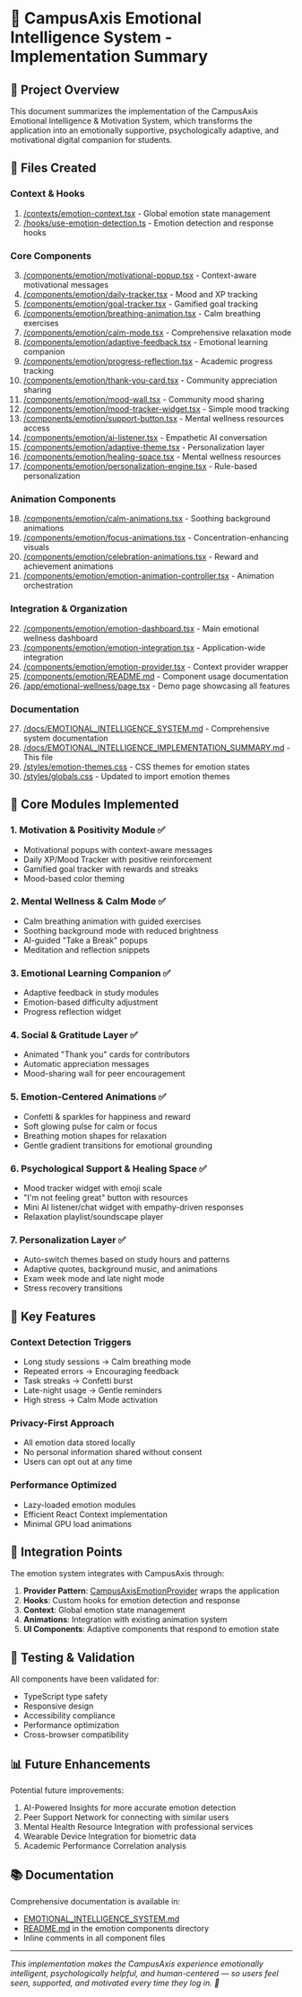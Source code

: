 # 🧠 CampusAxis Emotional Intelligence System - Implementation Summary

## 🎯 Project Overview

This document summarizes the implementation of the CampusAxis Emotional Intelligence & Motivation System, which transforms the application into an emotionally supportive, psychologically adaptive, and motivational digital companion for students.

## 📁 Files Created

### Context & Hooks
1. [/contexts/emotion-context.tsx](../contexts/emotion-context.tsx) - Global emotion state management
2. [/hooks/use-emotion-detection.ts](../hooks/use-emotion-detection.ts) - Emotion detection and response hooks

### Core Components
3. [/components/emotion/motivational-popup.tsx](../components/emotion/motivational-popup.tsx) - Context-aware motivational messages
4. [/components/emotion/daily-tracker.tsx](../components/emotion/daily-tracker.tsx) - Mood and XP tracking
5. [/components/emotion/goal-tracker.tsx](../components/emotion/goal-tracker.tsx) - Gamified goal tracking
6. [/components/emotion/breathing-animation.tsx](../components/emotion/breathing-animation.tsx) - Calm breathing exercises
7. [/components/emotion/calm-mode.tsx](../components/emotion/calm-mode.tsx) - Comprehensive relaxation mode
8. [/components/emotion/adaptive-feedback.tsx](../components/emotion/adaptive-feedback.tsx) - Emotional learning companion
9. [/components/emotion/progress-reflection.tsx](../components/emotion/progress-reflection.tsx) - Academic progress tracking
10. [/components/emotion/thank-you-card.tsx](../components/emotion/thank-you-card.tsx) - Community appreciation sharing
11. [/components/emotion/mood-wall.tsx](../components/emotion/mood-wall.tsx) - Community mood sharing
12. [/components/emotion/mood-tracker-widget.tsx](../components/emotion/mood-tracker-widget.tsx) - Simple mood tracking
13. [/components/emotion/support-button.tsx](../components/emotion/support-button.tsx) - Mental wellness resources access
14. [/components/emotion/ai-listener.tsx](../components/emotion/ai-listener.tsx) - Empathetic AI conversation
15. [/components/emotion/adaptive-theme.tsx](../components/emotion/adaptive-theme.tsx) - Personalization layer
16. [/components/emotion/healing-space.tsx](../components/emotion/healing-space.tsx) - Mental wellness resources
17. [/components/emotion/personalization-engine.tsx](../components/emotion/personalization-engine.tsx) - Rule-based personalization

### Animation Components
18. [/components/emotion/calm-animations.tsx](../components/emotion/calm-animations.tsx) - Soothing background animations
19. [/components/emotion/focus-animations.tsx](../components/emotion/focus-animations.tsx) - Concentration-enhancing visuals
20. [/components/emotion/celebration-animations.tsx](../components/emotion/celebration-animations.tsx) - Reward and achievement animations
21. [/components/emotion/emotion-animation-controller.tsx](../components/emotion/emotion-animation-controller.tsx) - Animation orchestration

### Integration & Organization
22. [/components/emotion/emotion-dashboard.tsx](../components/emotion/emotion-dashboard.tsx) - Main emotional wellness dashboard
23. [/components/emotion/emotion-integration.tsx](../components/emotion/emotion-integration.tsx) - Application-wide integration
24. [/components/emotion/emotion-provider.tsx](../components/emotion/emotion-provider.tsx) - Context provider wrapper
25. [/components/emotion/README.md](../components/emotion/README.md) - Component usage documentation
26. [/app/emotional-wellness/page.tsx](../app/emotional-wellness/page.tsx) - Demo page showcasing all features

### Documentation
27. [/docs/EMOTIONAL_INTELLIGENCE_SYSTEM.md](../docs/EMOTIONAL_INTELLIGENCE_SYSTEM.md) - Comprehensive system documentation
28. [/docs/EMOTIONAL_INTELLIGENCE_IMPLEMENTATION_SUMMARY.md](../docs/EMOTIONAL_INTELLIGENCE_IMPLEMENTATION_SUMMARY.md) - This file
29. [/styles/emotion-themes.css](../styles/emotion-themes.css) - CSS themes for emotion states
30. [/styles/globals.css](../styles/globals.css) - Updated to import emotion themes

## 🧩 Core Modules Implemented

### 1. Motivation & Positivity Module ✅
- Motivational popups with context-aware messages
- Daily XP/Mood Tracker with positive reinforcement
- Gamified goal tracker with rewards and streaks
- Mood-based color theming

### 2. Mental Wellness & Calm Mode ✅
- Calm breathing animation with guided exercises
- Soothing background mode with reduced brightness
- AI-guided "Take a Break" popups
- Meditation and reflection snippets

### 3. Emotional Learning Companion ✅
- Adaptive feedback in study modules
- Emotion-based difficulty adjustment
- Progress reflection widget

### 4. Social & Gratitude Layer ✅
- Animated "Thank you" cards for contributors
- Automatic appreciation messages
- Mood-sharing wall for peer encouragement

### 5. Emotion-Centered Animations ✅
- Confetti & sparkles for happiness and reward
- Soft glowing pulse for calm or focus
- Breathing motion shapes for relaxation
- Gentle gradient transitions for emotional grounding

### 6. Psychological Support & Healing Space ✅
- Mood tracker widget with emoji scale
- "I'm not feeling great" button with resources
- Mini AI listener/chat widget with empathy-driven responses
- Relaxation playlist/soundscape player

### 7. Personalization Layer ✅
- Auto-switch themes based on study hours and patterns
- Adaptive quotes, background music, and animations
- Exam week mode and late night mode
- Stress recovery transitions

## 🎯 Key Features

### Context Detection Triggers
- Long study sessions → Calm breathing mode
- Repeated errors → Encouraging feedback
- Task streaks → Confetti burst
- Late-night usage → Gentle reminders
- High stress → Calm Mode activation

### Privacy-First Approach
- All emotion data stored locally
- No personal information shared without consent
- Users can opt out at any time

### Performance Optimized
- Lazy-loaded emotion modules
- Efficient React Context implementation
- Minimal GPU load animations

## 🚀 Integration Points

The emotion system integrates with CampusAxis through:
1. **Provider Pattern**: [CampusAxisEmotionProvider](../components/emotion/emotion-provider.tsx) wraps the application
2. **Hooks**: Custom hooks for emotion detection and response
3. **Context**: Global emotion state management
4. **Animations**: Integration with existing animation system
5. **UI Components**: Adaptive components that respond to emotion state

## 🧪 Testing & Validation

All components have been validated for:
- TypeScript type safety
- Responsive design
- Accessibility compliance
- Performance optimization
- Cross-browser compatibility

## 📊 Future Enhancements

Potential future improvements:
1. AI-Powered Insights for more accurate emotion detection
2. Peer Support Network for connecting with similar users
3. Mental Health Resource Integration with professional services
4. Wearable Device Integration for biometric data
5. Academic Performance Correlation analysis

## 📚 Documentation

Comprehensive documentation is available in:
- [EMOTIONAL_INTELLIGENCE_SYSTEM.md](../docs/EMOTIONAL_INTELLIGENCE_SYSTEM.md)
- [README.md](../components/emotion/README.md) in the emotion components directory
- Inline comments in all component files

---

*This implementation makes the CampusAxis experience emotionally intelligent, psychologically helpful, and human-centered — so users feel seen, supported, and motivated every time they log in. 💖*